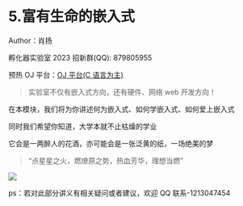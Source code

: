 # 5.富有生命的嵌入式

Author：肖扬

孵化器实验室 2023 招新群(QQ): 879805955

预热 OJ 平台：[OJ 平台(C 语言为主)](http://hdufhq.cn/)

> 实验室不仅有嵌入式方向，还有硬件、网络 web 开发方向！

在本模块，我们将为你讲述何为嵌入式、如何学嵌入式、如何爱上嵌入式

同时我们希望你知道，大学本就不止枯燥的学业

它会是一两醉人的花酒，亦可能会是一张泛黄的纸，一场绝美的梦

> “点星星之火，燃燎原之势，热血芳华，理想当燃”

![](https://cdn.xyxsw.site/boxcn3t2GyLQqe4RpGdRtakcwBc.png)

ps：若对此部分讲义有相关疑问或者建议，欢迎 QQ 联系-1213047454
